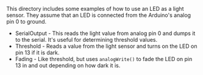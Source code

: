This directory includes some examples of how to use an LED as a light
sensor. They assume that an LED is connected from the Arduino's analog
pin 0 to ground.

* SerialOutput - This reads the light value from analog pin 0 and
  dumps it to the serial. It's useful for determining threshold
  values.
* Threshold - Reads a value from the light sensor and turns on the LED
  on pin 13 if it is dark.
* Fading - Like threshold, but uses `analogWrite()` to fade the LED on
  pin 13 in and out depending on how dark it is.